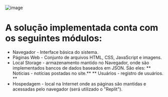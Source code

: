 ![image](https://user-images.githubusercontent.com/89463780/145469775-37b78ad7-81f9-4a42-bb6f-32076a94aa8e.png)
# A solução implementada conta com os seguintes módulos:
* Navegador - Interface básica do sistema. 
* Páginas Web - Conjunto de arquivos HTML, CSS, JavaScript e imagens.
* Local Storage - armazenamento mantido no Navegador, onde são implementados bancos de dados baseados em JSON. 
  São eles: 
     ** Notícias - notícias postadas no site.**
     ** Usuários - registro de usuários. **
* Hospedagem - local na Internet onde as páginas são mantidas e acessadas pelo navegador (será utilizado o "Replit"). 
